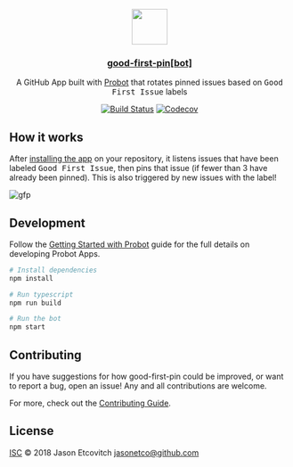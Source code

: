 <p align="center">
  <img src="https://avatars2.githubusercontent.com/in/22304?s=128&v=4" width="64">
  <h3 align="center"><a href="https://github.com/apps/good-first-pin">good-first-pin[bot]</a></h3>
  <p align="center">A GitHub App built with <a href="https://github.com/probot/probot">Probot</a> that rotates pinned issues based on <kbd>Good First Issue</kbd> labels<p>
  <p align="center"><a href="https://travis-ci.org/JasonEtco/good-first-pin"><img src="https://badgen.now.sh/travis/JasonEtco/good-first-pin" alt="Build Status"></a> <a href="https://codecov.io/gh/JasonEtco/good-first-pin/"><img src="https://badgen.now.sh/codecov/c/github/JasonEtco/good-first-pin" alt="Codecov"></a></p>
</p>

## How it works

After [installing the app](https://github.com/apps/good-first-pin) on your repository, it listens issues that have been labeled <kbd>Good First Issue</kbd>, then pins that issue (if fewer than 3 have already been pinned). This is also triggered by new issues with the label!

![gfp](https://user-images.githubusercontent.com/10660468/50038115-52b6b000-ffe8-11e8-8e73-d407be36f0cf.gif)

## Development

Follow the [Getting Started with Probot](https://probot.github.io/docs/) guide for the full details on developing Probot Apps.

```sh
# Install dependencies
npm install

# Run typescript
npm run build

# Run the bot
npm start
```

## Contributing

If you have suggestions for how good-first-pin could be improved, or want to report a bug, open an issue! Any and all contributions are welcome.

For more, check out the [Contributing Guide](CONTRIBUTING.md).

## License

[ISC](LICENSE) © 2018 Jason Etcovitch <jasonetco@github.com>

